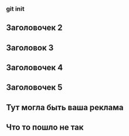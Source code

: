 ### git init
## Заголовочек 2
## Заголовок 3
## Заголовочек 4
## Заголовочек 5
## Тут могла быть ваша реклама 
## Что то пошло не так